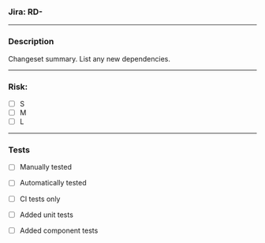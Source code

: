 ### Jira: RD-

---

### Description
Changeset summary.
List any new dependencies.

---

### Risk:
- [ ] S
- [ ] M
- [ ] L

---

### Tests
- [ ] Manually tested
- [ ] Automatically tested
- [ ] CI tests only
- [ ] Added unit tests
- [ ] Added component tests

